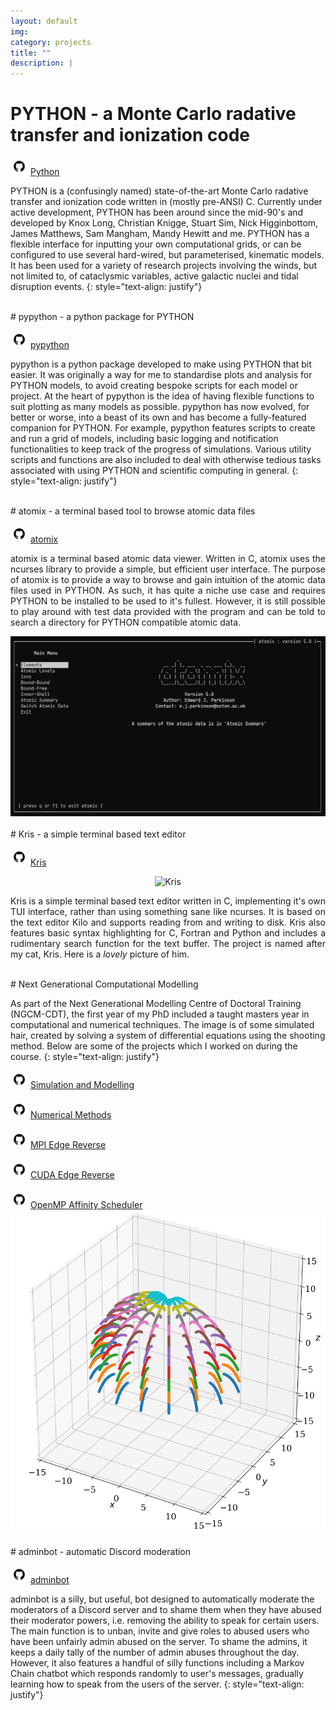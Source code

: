 ```yaml
---
layout: default
img:
category: projects
title: ""
description: |
---
```


# PYTHON - a Monte Carlo radative transfer and ionization code

<img src="../img/github.png" alt="" width="28"/> [Python](https://github.com/saultyevil/python)

PYTHON is a (confusingly named) state-of-the-art Monte Carlo radative transfer
and ionization code written in (mostly pre-ANSI) C. Currently under active development,
PYTHON has been around since the mid-90's and developed by Knox Long,
Christian Knigge, Stuart Sim, Nick Higginbottom, James Matthews, Sam Mangham,
Mandy Hewitt and me. PYTHON has a flexible interface for inputting your own
computational grids, or can be configured to use several hard-wired, but parameterised,
kinematic models. It has been used for a variety of research projects
involving the winds, but not limited to, of cataclysmic variables,
active galactic nuclei and tidal disruption events.
{: style="text-align: justify"}

<br>
# pypython - a python package for PYTHON

<img src="../img/github.png" alt="" width="28"/> [pypython](https://github.com/saultyevil/pypython)

pypython is a python package developed to make using PYTHON that bit easier. It was
originally a way for me to standardise plots and analysis for PYTHON models, to
avoid creating bespoke scripts for each model or project. At the heart of pypython
is the idea of having flexible functions to suit plotting as many models as possible.
pypython has now evolved, for better or worse, into a beast of its own and has become
a fully-featured companion for PYTHON. For example, pypython features scripts to create
and run a grid of models, including basic logging and notification functionalities to
keep track of the progress of simulations. Various utility scripts and functions
are also included to deal with otherwise tedious tasks associated with using PYTHON
and scientific computing in general.
{: style="text-align: justify"}

<br>
# atomix - a terminal based tool to browse atomic data files
<!-- {: style="text-align: justify" } -->

<img src="../img/github.png" alt="" width="28"/> [atomix](https://github.com/saultyevil/atomix)

<div class="row vertical-align">
    <div class="col-md-6">
        <p align="justify">
            atomix is a terminal based atomic data viewer. Written in C, atomix
            uses the ncurses library to provide a simple, but efficient user interface.
            The purpose of atomix is to provide a way to browse and gain intuition
            of the atomic data files used in PYTHON. As such, it has quite a niche
            use case and requires PYTHON to be installed to be used to it's fullest.
            However, it is still possible to play around with test data provided with
            the program and can be told to search a directory for PYTHON compatible
            atomic data.
        </p>
    </div>
    <div class="col-md-6" align="center">
        <img src="img/projects/atomix.png" style="max-width: 100%; height: auto;">
    </div>
</div>

<br>
# Kris - a simple terminal based text editor

<img src="../img/github.png" alt="" width="28"/> [Kris](https://github.com/saultyevil/Kris/)

<div class="row vertical-align">
    <div class="col-md-4">
        <p align="center">
            <img src="/img/projects/kris_cat_cropped.png" alt="Kris" style="max-width: 60%; height: auto;">
        </p>
    </div>
    <div class="col-md-8">
        <p align="justify">
            Kris is a simple terminal based text editor written in C, implementing
            it's own TUI interface, rather than using something sane like ncurses.
            It is based on the text editor Kilo and supports reading from and writing
            to disk. Kris also features basic syntax highlighting for C, Fortran
            and Python and includes a rudimentary search function for the text
            buffer. The project is named after my cat, Kris. Here is a
            <i>lovely</i> picture of him.
        </p>
    </div>
</div>

<br>
# Next Generational Computational Modelling

As part of the Next Generational Modelling Centre of Doctoral Training (NGCM-CDT),
the first year of my PhD included a taught masters year in computational and
numerical techniques. The image is of some simulated hair, created by solving a
system of differential equations using the shooting method. Below are some of the
projects which I worked on during the course.
{: style="text-align: justify"}

<div class="row vertical-align">
    <div class="col-md-6">
        <img src="../img/github.png" alt="" width="28"/> <a href="https://github.com/saultyevil/Simulation-and-Modelling">Simulation and Modelling</a><br><br>
        <img src="../img/github.png" alt="" width="28"/> <a href="https://github.com/saultyevil/Numerical-Methods">Numerical Methods</a><br><br>
        <img src="../img/github.png" alt="" width="28"/> <a href="https://github.com/saultyevil/MPI-Edge-Reverse">MPI Edge Reverse</a><br><br>
        <img src="../img/github.png" alt="" width="28"/> <a href="https://github.com/saultyevil/CUDA-Edge-Reverse">CUDA Edge Reverse</a><br><br>
        <img src="../img/github.png" alt="" width="28"/> <a href="https://github.com/saultyevil/OpenMP-Affinity-Scheduler">OpenMP Affinity Scheduler</a>
    </div>
    <div class="col-md-6">
        <img src="img/projects/ngcm.png" style="max-width: 100%; height: auto;">
    </div>
</div>

<br>
# adminbot - automatic Discord moderation

<img src="../img/github.png" alt="" width="28"/> [adminbot](https://github.com/saultyevil/adminbot)

adminbot is a silly, but useful, bot designed to automatically moderate
the moderators of a Discord server and to shame them when they have abused their
moderator powers, i.e. removing the ability to speak for certain users. The main
function is to unban, invite and give roles to abused users who have been unfairly
admin abused on the server. To shame the admins, it keeps a daily tally of the
number of admin abuses throughout the day. However, it also features a handful
of silly functions including a Markov Chain chatbot which responds randomly to
user's messages, gradually learning how to speak from the users of the server.
{: style="text-align: justify"}

